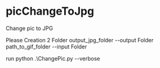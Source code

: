 # picChangeToJpg
Change pic to JPG

Please Creation 2 Folder
    output_jpg_folder --output Folder
    path_to_gif_folder  --input Folder

run
    python .\ChangePic.py --verbose
